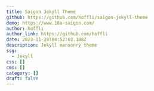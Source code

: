 ```yaml
---
title: Saigon Jekyll Theme
github: https://github.com/hoffli/saigon-jekyll-theme
demo: https://www.18a-saigon.com/
author: hoffli
author_link: https://github.com/hoffli
date: 2023-11-28T04:52:03.188Z
description: Jekyll mansonry theme
ssg:
  - Jekyll
css: []
cms: []
category: []
draft: false
---
```

